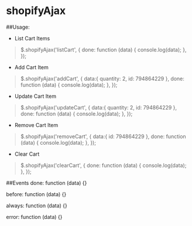 # shopifyAjax

##Usage:

- List Cart Items
> $.shopifyAjax('listCart', {
done: function (data) {
console.log(data);
},
});
 
- Add Cart Item
> $.shopifyAjax('addCart', {
data:{
  quantity: 2,
  id: 794864229
},
done: function (data) {
console.log(data);
},
});

- Update Cart Item
> $.shopifyAjax('updateCart', {
data:{
  quantity: 2,
  id: 794864229
},
done: function (data) {
console.log(data);
},
});

- Remove Cart Item
> $.shopifyAjax('removeCart', {
data:{
  id: 794864229
},
done: function (data) {
console.log(data);
},
});

- Clear Cart
> $.shopifyAjax('clearCart', {
done: function (data) {
console.log(data);
},
});

##Events
done: function (data) {}

before: function (data) {}

always: function (data) {}

error: function (data) {}


